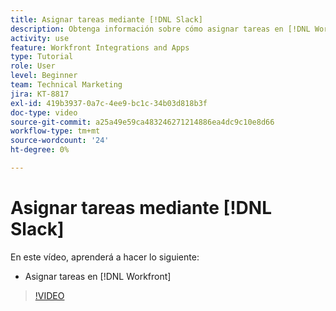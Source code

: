 ```yaml
---
title: Asignar tareas mediante [!DNL Slack]
description: Obtenga información sobre cómo asignar tareas en [!DNL Workfront] mediante [!DNL Slack]
activity: use
feature: Workfront Integrations and Apps
type: Tutorial
role: User
level: Beginner
team: Technical Marketing
jira: KT-8817
exl-id: 419b3937-0a7c-4ee9-bc1c-34b03d818b3f
doc-type: video
source-git-commit: a25a49e59ca483246271214886ea4dc9c10e8d66
workflow-type: tm+mt
source-wordcount: '24'
ht-degree: 0%

---
```


# Asignar tareas mediante [!DNL Slack]

En este vídeo, aprenderá a hacer lo siguiente:

* Asignar tareas en [!DNL Workfront]

>[!VIDEO](https://video.tv.adobe.com/v/335117/?quality=12&learn=on)

